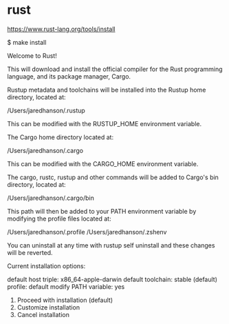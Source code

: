 # rust

https://www.rust-lang.org/tools/install

$ make install

Welcome to Rust!

This will download and install the official compiler for the Rust
programming language, and its package manager, Cargo.

Rustup metadata and toolchains will be installed into the Rustup
home directory, located at:

  /Users/jaredhanson/.rustup

This can be modified with the RUSTUP_HOME environment variable.

The Cargo home directory located at:

  /Users/jaredhanson/.cargo

This can be modified with the CARGO_HOME environment variable.

The cargo, rustc, rustup and other commands will be added to
Cargo's bin directory, located at:

  /Users/jaredhanson/.cargo/bin

This path will then be added to your PATH environment variable by
modifying the profile files located at:

  /Users/jaredhanson/.profile
  /Users/jaredhanson/.zshenv

You can uninstall at any time with rustup self uninstall and
these changes will be reverted.

Current installation options:


   default host triple: x86_64-apple-darwin
     default toolchain: stable (default)
               profile: default
  modify PATH variable: yes

1) Proceed with installation (default)
2) Customize installation
3) Cancel installation
